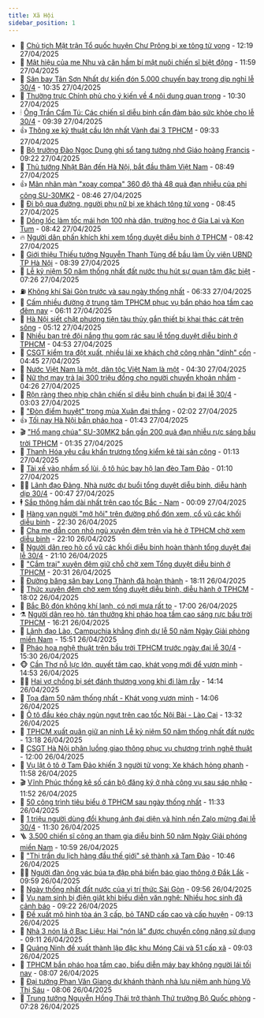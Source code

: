 ```yaml
---
title: Xã Hội
sidebar_position: 1
---
```


<!-- dantri-xa-hoi:START -->
- 🫣 [Chủ tịch Mặt trận Tổ quốc huyện Chư Prông bị xe tông tử vong](https://dantri.com.vn/xa-hoi/chu-tich-mat-tran-to-quoc-huyen-chu-prong-bi-xe-tong-tu-vong-20250427181342660.htm) - 12:19 27/04/2025
- 💼 [Mật hiệu của mẹ Nhu và căn hầm bí mật nuôi chiến sĩ biệt động](https://dantri.com.vn/xa-hoi/mat-hieu-cua-me-nhu-va-can-ham-bi-mat-nuoi-chien-si-biet-dong-20250423215119969.htm) - 11:59 27/04/2025
- 🎊 [Sân bay Tân Sơn Nhất dự kiến đón 5.000 chuyến bay trong dịp nghỉ lễ 30/4](https://dantri.com.vn/xa-hoi/san-bay-tan-son-nhat-du-kien-don-5000-chuyen-bay-trong-dip-nghi-le-304-20250427165021338.htm) - 10:35 27/04/2025
- 🙉 [Thường trực Chính phủ cho ý kiến về 4 nội dung quan trọng](https://dantri.com.vn/xa-hoi/thuong-truc-chinh-phu-cho-y-kien-ve-4-noi-dung-quan-trong-20250427172049566.htm) - 10:30 27/04/2025
- 🕯 [Ông Trần Cẩm Tú: Các chiến sĩ diễu binh cần đảm bảo sức khỏe cho lễ 30/4](https://dantri.com.vn/xa-hoi/ong-tran-cam-tu-cac-chien-si-dieu-binh-can-dam-bao-suc-khoe-cho-le-304-20250427161824791.htm) - 09:39 27/04/2025
- 👍 [Thông xe kỹ thuật cầu lớn nhất Vành đai 3 TPHCM](https://dantri.com.vn/xa-hoi/thong-xe-ky-thuat-cau-lon-nhat-vanh-dai-3-tphcm-20250427161433279.htm) - 09:33 27/04/2025
- 🤖 [Bộ trưởng Đào Ngọc Dung ghi sổ tang tưởng nhớ Giáo hoàng Francis](https://dantri.com.vn/xa-hoi/bo-truong-dao-ngoc-dung-ghi-so-tang-tuong-nho-giao-hoang-francis-20250427160559743.htm) - 09:22 27/04/2025
- 🙉 [Thủ tướng Nhật Bản đến Hà Nội, bắt đầu thăm Việt Nam](https://dantri.com.vn/xa-hoi/thu-tuong-nhat-ban-den-ha-noi-bat-dau-tham-viet-nam-20250427153913053.htm) - 08:49 27/04/2025
- 👍 [Mãn nhãn màn &quot;xoay compa&quot; 360 độ thả 48 quả đạn nhiễu của phi công SU-30MK2](https://dantri.com.vn/xa-hoi/man-nhan-man-xoay-compa-360-do-tha-48-qua-dan-nhieu-cua-phi-cong-su-30mk2-20250427151028710.htm) - 08:46 27/04/2025
- 🗽 [Đi bộ qua đường, người phụ nữ bị xe khách tông tử vong](https://dantri.com.vn/xa-hoi/di-bo-qua-duong-nguoi-phu-nu-bi-xe-khach-tong-tu-vong-20250427140838492.htm) - 08:45 27/04/2025
- 🗽 [Dông lốc làm tốc mái hơn 100 nhà dân, trường học ở Gia Lai và Kon Tum](https://dantri.com.vn/xa-hoi/dong-loc-lam-toc-mai-hon-100-nha-dan-truong-hoc-o-gia-lai-va-kon-tum-20250427134650730.htm) - 08:42 27/04/2025
- 🔥 [Người dân phấn khích khi xem tổng duyệt diễu binh ở TPHCM](https://dantri.com.vn/xa-hoi/nguoi-dan-phan-khich-khi-xem-tong-duyet-dieu-binh-o-tphcm-20250427113426803.htm) - 08:42 27/04/2025
- 🦒 [Giới thiệu Thiếu tướng Nguyễn Thanh Tùng để bầu làm Ủy viên UBND TP Hà Nội](https://dantri.com.vn/xa-hoi/gioi-thieu-thieu-tuong-nguyen-thanh-tung-de-bau-lam-uy-vien-ubnd-tp-ha-noi-20250427152829371.htm) - 08:39 27/04/2025
- 🧐 [Lễ kỷ niệm 50 năm thống nhất đất nước thu hút sự quan tâm đặc biệt](https://dantri.com.vn/xa-hoi/le-ky-niem-50-nam-thong-nhat-dat-nuoc-thu-hut-su-quan-tam-dac-biet-20250427134805438.htm) - 07:26 27/04/2025
- ⛽️ [Không khí Sài Gòn trước và sau ngày thống nhất](https://dantri.com.vn/xa-hoi/khong-khi-sai-gon-truoc-va-sau-ngay-thong-nhat-20250413143621736.htm) - 06:33 27/04/2025
- 🚀 [Cấm nhiều đường ở trung tâm TPHCM phục vụ bắn pháo hoa tầm cao đêm nay](https://dantri.com.vn/xa-hoi/cam-nhieu-duong-o-trung-tam-tphcm-phuc-vu-ban-phao-hoa-tam-cao-dem-nay-20250427120048459.htm) - 06:11 27/04/2025
- 🦒 [Hà Nội siết chặt phương tiện tàu thủy gắn thiết bị khai thác cát trên sông](https://dantri.com.vn/xa-hoi/ha-noi-siet-chat-phuong-tien-tau-thuy-gan-thiet-bi-khai-thac-cat-tren-song-20250427120647474.htm) - 05:12 27/04/2025
- 🦅 [Nhiều bạn trẻ đội nắng thu gom rác sau lễ tổng duyệt diễu binh ở TPHCM](https://dantri.com.vn/xa-hoi/nhieu-ban-tre-doi-nang-thu-gom-rac-sau-le-tong-duyet-dieu-binh-o-tphcm-20250427114442492.htm) - 04:53 27/04/2025
- 🚀 [CSGT kiểm tra đột xuất, nhiều lái xe khách chở công nhân &quot;dính&quot; cồn](https://dantri.com.vn/xa-hoi/csgt-kiem-tra-dot-xuat-nhieu-lai-xe-khach-cho-cong-nhan-dinh-con-20250427113515306.htm) - 04:45 27/04/2025
- 🦅 [Nước Việt Nam là một, dân tộc Việt Nam là một](https://dantri.com.vn/xa-hoi/nuoc-viet-nam-la-mot-dan-toc-viet-nam-la-mot-20250427102554834.htm) - 04:30 27/04/2025
- 🤠 [Nữ thợ may trả lại 300 triệu đồng cho người chuyển khoản nhầm](https://dantri.com.vn/xa-hoi/nu-tho-may-tra-lai-300-trieu-dong-cho-nguoi-chuyen-khoan-nham-20250427105854421.htm) - 04:26 27/04/2025
- 💄 [Rộn ràng theo nhịp chân chiến sĩ diễu binh chuẩn bị đại lễ 30/4](https://dantri.com.vn/xa-hoi/ron-rang-theo-nhip-chan-chien-si-dieu-binh-chuan-bi-dai-le-304-20250427074605176.htm) - 03:03 27/04/2025
- 🥷 [&quot;Đòn điểm huyệt&quot; trong mùa Xuân đại thắng](https://dantri.com.vn/xa-hoi/don-diem-huyet-trong-mua-xuan-dai-thang-20250426113945784.htm) - 02:02 27/04/2025
- 👍 [Tối nay Hà Nội bắn pháo hoa](https://dantri.com.vn/xa-hoi/toi-nay-ha-noi-ban-phao-hoa-20250426215907177.htm) - 01:43 27/04/2025
- 🎬 [&quot;Hổ mang chúa&quot; SU-30MK2 bắn gần 200 quả đạn nhiễu rực sáng bầu trời TPHCM](https://dantri.com.vn/xa-hoi/ho-mang-chua-su-30mk2-ban-gan-200-qua-dan-nhieu-ruc-sang-bau-troi-tphcm-20250427025319301.htm) - 01:35 27/04/2025
- 🦒 [Thanh Hóa yêu cầu khẩn trương tổng kiểm kê tài sản công](https://dantri.com.vn/xa-hoi/thanh-hoa-yeu-cau-khan-truong-tong-kiem-ke-tai-san-cong-20250427075809555.htm) - 01:13 27/04/2025
- 🌊 [Tài xế vào nhầm số lùi, ô tô húc bay hộ lan đèo Tam Đảo](https://dantri.com.vn/xa-hoi/tai-xe-vao-nham-so-lui-o-to-huc-bay-ho-lan-deo-tam-dao-20250427075707480.htm) - 01:10 27/04/2025
- 🧑‍💻 [Lãnh đạo Đảng, Nhà nước dự buổi tổng duyệt diễu binh, diễu hành dịp 30/4](https://dantri.com.vn/xa-hoi/lanh-dao-dang-nha-nuoc-du-buoi-tong-duyet-dieu-binh-dieu-hanh-dip-304-20250427072827834.htm) - 00:47 27/04/2025
- 🕴 [Sắp thông hầm dài nhất trên cao tốc Bắc - Nam](https://dantri.com.vn/xa-hoi/sap-thong-ham-dai-nhat-tren-cao-toc-bac-nam-20250427063818593.htm) - 00:09 27/04/2025
- 🤔 [Hàng vạn người &quot;mở hội&quot; trên đường phố đón xem, cổ vũ các khối diễu binh](https://dantri.com.vn/xa-hoi/hang-van-nguoi-mo-hoi-tren-duong-pho-don-xem-co-vu-cac-khoi-dieu-binh-20250427042926127.htm) - 22:30 26/04/2025
- 💄 [Cha mẹ dẫn con nhỏ ngủ xuyên đêm trên vỉa hè ở TPHCM chờ xem diễu binh](https://dantri.com.vn/xa-hoi/cha-me-dan-con-nho-ngu-xuyen-dem-tren-via-he-o-tphcm-cho-xem-dieu-binh-20250427034105234.htm) - 22:10 26/04/2025
- 🧠 [Người dân reo hò cổ vũ các khối diễu binh hoàn thành tổng duyệt đại lễ 30/4](https://dantri.com.vn/xa-hoi/nguoi-dan-reo-ho-co-vu-cac-khoi-dieu-binh-hoan-thanh-tong-duyet-dai-le-304-20250426190146278.htm) - 21:10 26/04/2025
- 🦣 [&quot;Cắm trại&quot; xuyên đêm giữ chỗ chờ xem Tổng duyệt diễu binh ở TPHCM](https://dantri.com.vn/xa-hoi/cam-trai-xuyen-dem-giu-cho-cho-xem-tong-duyet-dieu-binh-o-tphcm-20250427033126998.htm) - 20:31 26/04/2025
- 💫 [Đường băng sân bay Long Thành đã hoàn thành](https://dantri.com.vn/xa-hoi/duong-bang-san-bay-long-thanh-da-hoan-thanh-20250427000001324.htm) - 18:11 26/04/2025
- 🚀 [Thức xuyên đêm chờ xem tổng duyệt diễu binh, diễu hành ở TPHCM](https://dantri.com.vn/xa-hoi/thuc-xuyen-dem-cho-xem-tong-duyet-dieu-binh-dieu-hanh-o-tphcm-20250427004237786.htm) - 18:02 26/04/2025
- 🤔 [Bắc Bộ đón không khí lạnh, có nơi mưa rất to](https://dantri.com.vn/xa-hoi/bac-bo-don-khong-khi-lanh-co-noi-mua-rat-to-20250426210112776.htm) - 17:00 26/04/2025
- ⚗️ [Người dân reo hò, tán thưởng khi pháo hoa tầm cao sáng rực bầu trời TPHCM](https://dantri.com.vn/xa-hoi/nguoi-dan-reo-ho-tan-thuong-khi-phao-hoa-tam-cao-sang-ruc-bau-troi-tphcm-20250426202118854.htm) - 16:21 26/04/2025
- 🫶 [Lãnh đạo Lào, Campuchia khẳng định dự lễ 50 năm Ngày Giải phòng miền Nam](https://dantri.com.vn/xa-hoi/lanh-dao-lao-campuchia-khang-dinh-du-le-50-nam-ngay-giai-phong-mien-nam-20250426213821945.htm) - 15:51 26/04/2025
- 🌮 [Pháo hoa nghệ thuật trên bầu trời TPHCM trước ngày đại lễ 30/4](https://dantri.com.vn/xa-hoi/phao-hoa-nghe-thuat-tren-bau-troi-tphcm-truoc-ngay-dai-le-304-20250426195229862.htm) - 15:30 26/04/2025
- 🐵 [Cần Thơ nỗ lực lớn, quyết tâm cao, khát vọng mới để vươn mình](https://dantri.com.vn/xa-hoi/can-tho-no-luc-lon-quyet-tam-cao-khat-vong-moi-de-vuon-minh-20250426205629279.htm) - 14:53 26/04/2025
- 🧑‍🏫 [Hai vợ chồng bị sét đánh thương vong khi đi làm rẫy](https://dantri.com.vn/xa-hoi/hai-vo-chong-bi-set-danh-thuong-vong-khi-di-lam-ray-20250426202728110.htm) - 14:14 26/04/2025
- 💫 [Tọa đàm 50 năm thống nhất - Khát vọng vươn mình](https://dantri.com.vn/xa-hoi/toa-dam-50-nam-thong-nhat-khat-vong-vuon-minh-20250426131352614.htm) - 14:06 26/04/2025
- 🦩 [Ô tô đầu kéo cháy ngùn ngụt trên cao tốc Nội Bài - Lào Cai](https://dantri.com.vn/xa-hoi/o-to-dau-keo-chay-ngun-ngut-tren-cao-toc-noi-bai-lao-cai-20250426201354702.htm) - 13:32 26/04/2025
- 🦄 [TPHCM xuất quân giữ an ninh Lễ kỷ niệm 50 năm thống nhất đất nước](https://dantri.com.vn/xa-hoi/tphcm-xuat-quan-giu-an-ninh-le-ky-niem-50-nam-thong-nhat-dat-nuoc-20250426190459104.htm) - 13:18 26/04/2025
- 💂 [CSGT Hà Nội phân luồng giao thông phục vụ chương trình nghệ thuật](https://dantri.com.vn/xa-hoi/csgt-ha-noi-phan-luong-giao-thong-phuc-vu-chuong-trinh-nghe-thuat-20250426180119642.htm) - 12:00 26/04/2025
- 💄 [Vụ lật ô tô ở Tam Đảo khiến 3 người tử vong: Xe khách hỏng phanh](https://dantri.com.vn/xa-hoi/vu-lat-o-to-o-tam-dao-khien-3-nguoi-tu-vong-xe-khach-hong-phanh-20250426181753434.htm) - 11:58 26/04/2025
- 🎬 [Vĩnh Phúc thống kê số cán bộ đăng ký ở nhà công vụ sau sáp nhập](https://dantri.com.vn/xa-hoi/vinh-phuc-thong-ke-so-can-bo-dang-ky-o-nha-cong-vu-sau-sap-nhap-20250426175227704.htm) - 11:52 26/04/2025
- 👀 [50 công trình tiêu biểu ở TPHCM sau ngày thống nhất](https://dantri.com.vn/xa-hoi/50-cong-trinh-tieu-bieu-o-tphcm-sau-ngay-thong-nhat-20250426175536808.htm) - 11:33 26/04/2025
- 💃 [1 triệu người dùng đổi khung ảnh đại diện và hình nền Zalo mừng đại lễ 30/4](https://dantri.com.vn/xa-hoi/1-trieu-nguoi-dung-doi-khung-anh-dai-dien-va-hinh-nen-zalo-mung-dai-le-304-20250426175956556.htm) - 11:30 26/04/2025
- 🪜 [3.500 chiến sĩ công an tham gia diễu binh 50 năm Ngày Giải phóng miền Nam](https://dantri.com.vn/xa-hoi/3500-chien-si-cong-an-tham-gia-dieu-binh-50-nam-ngay-giai-phong-mien-nam-20250426174444033.htm) - 10:59 26/04/2025
- 📝 [&quot;Thị trấn du lịch hàng đầu thế giới&quot; sẽ thành xã Tam Đảo](https://dantri.com.vn/xa-hoi/thi-tran-du-lich-hang-dau-the-gioi-se-thanh-xa-tam-dao-20250426170001166.htm) - 10:46 26/04/2025
- 🧑‍💻 [Người đàn ông vác búa tạ đập phá biển báo giao thông ở Đắk Lắk](https://dantri.com.vn/xa-hoi/nguoi-dan-ong-vac-bua-ta-dap-pha-bien-bao-giao-thong-o-dak-lak-20250426160303063.htm) - 09:59 26/04/2025
- 👺 [Ngày thống nhất đất nước của vị trí thức Sài Gòn](https://dantri.com.vn/xa-hoi/ngay-thong-nhat-dat-nuoc-cua-vi-tri-thuc-sai-gon-20250418204551157.htm) - 09:56 26/04/2025
- 🌮 [Vụ nam sinh bị điện giật khi biểu diễn văn nghệ: Nhiều học sinh đã cảnh báo](https://dantri.com.vn/xa-hoi/vu-nam-sinh-bi-dien-giat-khi-bieu-dien-van-nghe-nhieu-hoc-sinh-da-canh-bao-20250426152559405.htm) - 09:22 26/04/2025
- 🤭 [Đề xuất mô hình tòa án 3 cấp, bỏ TAND cấp cao và cấp huyện](https://dantri.com.vn/xa-hoi/de-xuat-mo-hinh-toa-an-3-cap-bo-tand-cap-cao-va-cap-huyen-20250426160942783.htm) - 09:13 26/04/2025
- 💪 [Nhà 3 nón lá ở Bạc Liêu: Hai &quot;nón lá&quot; được chuyển công năng sử dụng](https://dantri.com.vn/xa-hoi/nha-3-non-la-o-bac-lieu-hai-non-la-duoc-chuyen-cong-nang-su-dung-20250426100510786.htm) - 09:11 26/04/2025
- 🧰 [Quảng Ninh đề xuất thành lập đặc khu Móng Cái và 51 cấp xã](https://dantri.com.vn/xa-hoi/quang-ninh-de-xuat-thanh-lap-dac-khu-mong-cai-va-51-cap-xa-20250426153101879.htm) - 09:03 26/04/2025
- 🤡 [TPHCM bắn pháo hoa tầm cao, biểu diễn máy bay không người lái tối nay](https://dantri.com.vn/xa-hoi/tphcm-ban-phao-hoa-tam-cao-bieu-dien-may-bay-khong-nguoi-lai-toi-nay-20250426145116315.htm) - 08:07 26/04/2025
- 🦆 [Đại tướng Phan Văn Giang dự khánh thành nhà lưu niệm anh hùng Võ Thị Sáu](https://dantri.com.vn/xa-hoi/dai-tuong-phan-van-giang-du-khanh-thanh-nha-luu-niem-anh-hung-vo-thi-sau-20250426131444671.htm) - 08:06 26/04/2025
- 🦍 [Trung tướng Nguyễn Hồng Thái trở thành Thứ trưởng Bộ Quốc phòng](https://dantri.com.vn/xa-hoi/trung-tuong-nguyen-hong-thai-tro-thanh-thu-truong-bo-quoc-phong-20250426142701557.htm) - 07:28 26/04/2025<!-- dantri-xa-hoi:END -->
